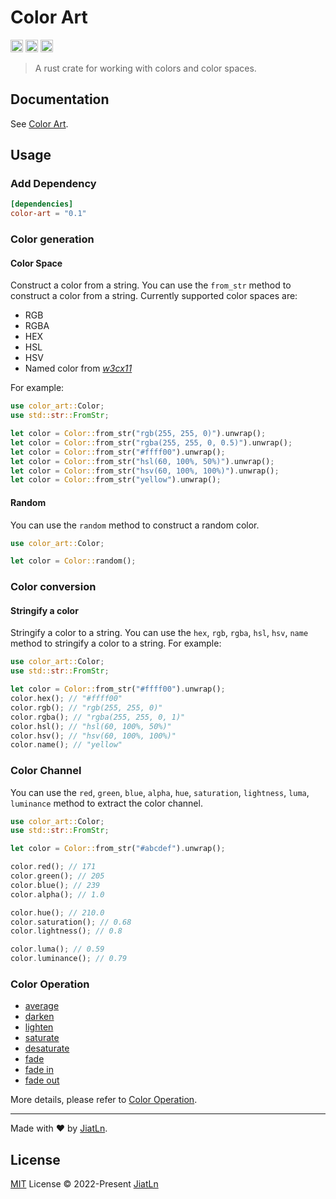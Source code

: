 # Color Art

[<img alt="github" src="https://img.shields.io/badge/github-JiatLn/color_art-8da0cb?style=for-the-badge&labelColor=555555&logo=github" height="20">](https://github.com/JiatLn/color-art)
[<img alt="crates.io" src="https://img.shields.io/crates/v/color_art.svg?style=for-the-badge&color=fc8d62&logo=rust" height="20">](https://crates.io/crates/color-art)
[<img alt="docs.rs" src="https://img.shields.io/badge/docs.rs-color_art-66c2a5?style=for-the-badge&labelColor=555555&logo=docs.rs" height="20">](https://docs.rs/color_art)


> A rust crate for working with colors and color spaces.

## Documentation

See [Color Art](https://docs.rs/color-art).


## Usage

### Add Dependency

```toml
[dependencies]
color-art = "0.1"
```

### Color generation

#### Color Space

Construct a color from a string. You can use the `from_str` method to construct a color from a string. Currently supported color spaces are:

- RGB
- RGBA
- HEX
- HSL
- HSV
- Named color from [*w3cx11*](http://www.w3.org/TR/css3-color/#svg-color)

For example:

```rust
use color_art::Color;
use std::str::FromStr;

let color = Color::from_str("rgb(255, 255, 0)").unwrap();
let color = Color::from_str("rgba(255, 255, 0, 0.5)").unwrap();
let color = Color::from_str("#ffff00").unwrap();
let color = Color::from_str("hsl(60, 100%, 50%)").unwrap();
let color = Color::from_str("hsv(60, 100%, 100%)").unwrap();
let color = Color::from_str("yellow").unwrap();
```

#### Random

You can use the `random` method to construct a random color.

```rust
use color_art::Color;

let color = Color::random();
```

### Color conversion

#### Stringify a color

Stringify a color to a string. You can use the `hex`, `rgb`, `rgba`, `hsl`, `hsv`, `name` method to stringify a color to a string. For example:

```rust
use color_art::Color;
use std::str::FromStr;

let color = Color::from_str("#ffff00").unwrap();
color.hex(); // "#ffff00"
color.rgb(); // "rgb(255, 255, 0)"
color.rgba(); // "rgba(255, 255, 0, 1)"
color.hsl(); // "hsl(60, 100%, 50%)"
color.hsv(); // "hsv(60, 100%, 100%)"
color.name(); // "yellow"
```

### Color Channel

You can use the `red`, `green`, `blue`, `alpha`, `hue`, `saturation`, `lightness`, `luma`, `luminance` method to extract the color channel.

```rust
use color_art::Color;
use std::str::FromStr;

let color = Color::from_str("#abcdef").unwrap();

color.red(); // 171
color.green(); // 205
color.blue(); // 239
color.alpha(); // 1.0

color.hue(); // 210.0
color.saturation(); // 0.68
color.lightness(); // 0.8

color.luma(); // 0.59
color.luminance(); // 0.79
```

### Color Operation

- [average](./docs/color_operation.md#average)
- [darken](./docs/color_operation.md#darken)
- [lighten](./docs/color_operation.md#lighten)
- [saturate](./docs/color_operation.md#saturate)
- [desaturate](./docs/color_operation.md#desaturate)
- [fade](./docs/color_operation.md#fade)
- [fade in](./docs/color_operation.md#fade-in)
- [fade out](./docs/color_operation.md#fade-out)

More details, please refer to [Color Operation](./docs/color_operation.md).

---


Made with ❤️ by [JiatLn](https://github.com/JiatLn).

## License

[MIT](./LICENSE) License © 2022-Present [JiatLn](https://github.com/JiatLn)
